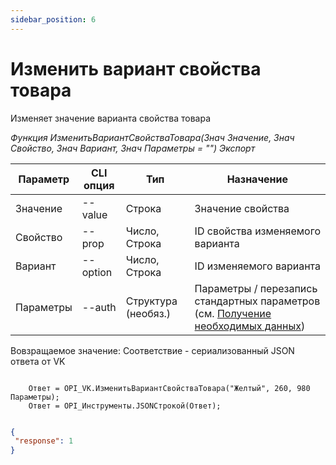 ```yaml
---
sidebar_position: 6
---
```


# Изменить вариант свойства товара
Изменяет значение варианта свойства товара

*Функция ИзменитьВариантСвойстваТовара(Знач Значение, Знач Свойство, Знач Вариант, Знач Параметры = "") Экспорт*

  | Параметр | CLI опция | Тип | Назначение |
  |-|-|-|-|
  | Значение | --value | Строка | Значение свойства|
  | Свойство | --prop | Число, Строка | ID свойства изменяемого варианта |
  | Вариант | --option | Число, Строка | ID изменяемого варианта|
  | Параметры | --auth | Структура (необяз.) | Параметры / перезапись стандартных параметров (см. [Получение необходимых данных](../)) |
  
  Вовзращаемое значение: Соответствие - сериализованный JSON ответа от VK

```bsl title="Пример кода"
	
    Ответ = OPI_VK.ИзменитьВариантСвойстваТовара("Желтый", 260, 980 Параметры);       
    Ответ = OPI_Инструменты.JSONСтрокой(Ответ);

```

```json title="Результат"

{
 "response": 1
}

```
